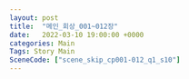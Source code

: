 ```yaml
---
layout: post
title:  "메인_회상_001~012장"
date:   2022-03-10 19:00:00 +0000
categories: Main
Tags: Story Main
SceneCode: ["scene_skip_cp001-012_q1_s10"]
---
```

